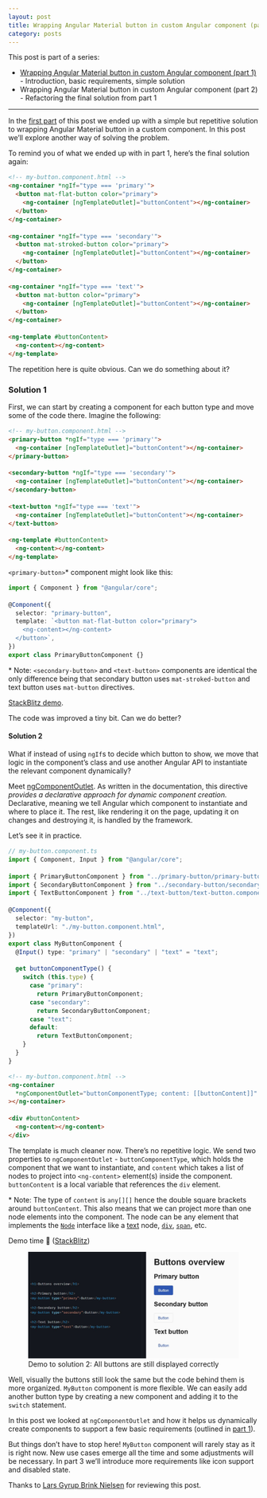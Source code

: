 ```yaml
---
layout: post
title: Wrapping Angular Material button in custom Angular component (part 2)
category: posts
---
```


This post is part of a series:

- [Wrapping Angular Material button in custom Angular component (part 1)](https://dzhavat.github.io/2021/10/20/wrapping-angular-material-button-in-custom-component-part-1.html) - Introduction, basic requirements, simple solution
- Wrapping Angular Material button in custom Angular component (part 2) - Refactoring the final solution from part 1

---

In the [first part](https://dzhavat.github.io/2021/10/20/wrapping-angular-material-button-in-custom-component-part-1.html) of this post we ended up with a simple but repetitive solution to wrapping Angular Material button in a custom component. In this post we’ll explore another way of solving the problem.

To remind you of what we ended up with in part 1, here’s the final solution again:

```html
<!-- my-button.component.html -->
<ng-container *ngIf="type === 'primary'">
  <button mat-flat-button color="primary">
    <ng-container [ngTemplateOutlet]="buttonContent"></ng-container>
  </button>
</ng-container>

<ng-container *ngIf="type === 'secondary'">
  <button mat-stroked-button color="primary">
    <ng-container [ngTemplateOutlet]="buttonContent"></ng-container>
  </button>
</ng-container>

<ng-container *ngIf="type === 'text'">
  <button mat-button color="primary">
    <ng-container [ngTemplateOutlet]="buttonContent"></ng-container>
  </button>
</ng-container>

<ng-template #buttonContent>
  <ng-content></ng-content>
</ng-template>
```

The repetition here is quite obvious. Can we do something about it?

### Solution 1

First, we can start by creating a component for each button type and move some of the code there. Imagine the following:

```html
<!-- my-button.component.html -->
<primary-button *ngIf="type === 'primary'">
  <ng-container [ngTemplateOutlet]="buttonContent"></ng-container>
</primary-button>

<secondary-button *ngIf="type === 'secondary'">
  <ng-container [ngTemplateOutlet]="buttonContent"></ng-container>
</secondary-button>

<text-button *ngIf="type === 'text'">
  <ng-container [ngTemplateOutlet]="buttonContent"></ng-container>
</text-button>

<ng-template #buttonContent>
  <ng-content></ng-content>
</ng-template>
```

`<primary-button>`\* component might look like this:

```ts
import { Component } from "@angular/core";

@Component({
  selector: "primary-button",
  template: `<button mat-flat-button color="primary">
    <ng-content></ng-content>
  </button>`,
})
export class PrimaryButtonComponent {}
```

\* Note: `<secondary-button>` and `<text-button>` components are identical the only difference being that secondary button uses `mat-stroked-button` and text button uses `mat-button` directives.

[StackBlitz demo](https://stackblitz.com/edit/angular-nh42jz-hjitrp?file=src%2Fapp%2Fmy-button%2Fmy-button.component.html).

The code was improved a tiny bit. Can we do better?

#### Solution 2

What if instead of using `ngIf`s to decide which button to show, we move that logic in the component’s class and use another Angular API to instantiate the relevant component dynamically?

Meet [ngComponentOutlet](https://angular.io/api/common/NgComponentOutlet). As written in the documentation, this directive _provides a declarative approach for dynamic component creation._ Declarative, meaning we tell Angular which component to instantiate and where to place it. The rest, like rendering it on the page, updating it on changes and destroying it, is handled by the framework.

Let’s see it in practice.

```ts
// my-button.component.ts
import { Component, Input } from "@angular/core";

import { PrimaryButtonComponent } from "../primary-button/primary-button.component";
import { SecondaryButtonComponent } from "../secondary-button/secondary-button.component";
import { TextButtonComponent } from "../text-button/text-button.component";

@Component({
  selector: "my-button",
  templateUrl: "./my-button.component.html",
})
export class MyButtonComponent {
  @Input() type: "primary" | "secondary" | "text" = "text";

  get buttonComponentType() {
    switch (this.type) {
      case "primary":
        return PrimaryButtonComponent;
      case "secondary":
        return SecondaryButtonComponent;
      case "text":
      default:
        return TextButtonComponent;
    }
  }
}
```

```html
<!-- my-button.component.html -->
<ng-container
  *ngComponentOutlet="buttonComponentType; content: [[buttonContent]]"
></ng-container>

<div #buttonContent>
  <ng-content></ng-content>
</div>
```

The template is much cleaner now. There’s no repetitive logic. We send two properties to `ngComponentOutlet` - `buttonComponentType`, which holds the component that we want to instantiate, and `content` which takes a list of nodes to project into `<ng-content>` element(s) inside the component. `buttonContent` is a local variable that references the `div` element.

\* Note: The type of `content` is `any[][]` hence the double square brackets around `buttonContent`. This also means that we can project more than one node elements into the component. The node can be any element that implements the [`Node`](https://developer.mozilla.org/en-US/docs/Web/API/Node) interface like a [text](https://developer.mozilla.org/en-US/docs/Web/API/Document/createTextNode) node, [`div`](https://developer.mozilla.org/en-US/docs/Web/API/HTMLDivElement), [`span`](https://developer.mozilla.org/en-US/docs/Web/API/HTMLSpanElement), etc.

Demo time 🎉 ([StackBlitz](https://stackblitz.com/edit/angular-nh42jz-mk48ht?file=src%2Fapp%2Fmy-button%2Fmy-button.component.html))

<figure>
  <img src="/assets/img/2021/10/26/solution-2-demo.jpg" alt="">
  <figcaption>Demo to solution 2: All buttons are still displayed correctly</figcaption>
</figure>

Well, visually the buttons still look the same but the code behind them is more organized. `MyButton` component is more flexible. We can easily add another button type by creating a new component and adding it to the `switch` statement.

In this post we looked at `ngComponentOutlet` and how it helps us dynamically create components to support a few basic requirements (outlined in [part 1](https://dzhavat.github.io/2021/10/20/wrapping-angular-material-button-in-custom-component-part-1.html)).

But things don’t have to stop here! `MyButton` component will rarely stay as it is right now. New use cases emerge all the time and some adjustments will be necessary. In part 3 we’ll introduce more requirements like icon support and disabled state.

Thanks to [Lars Gyrup Brink Nielsen](https://twitter.com/LayZeeDK/) for reviewing this post.
